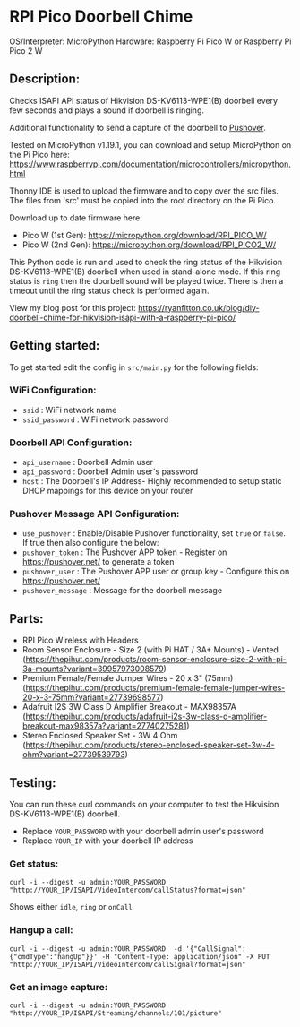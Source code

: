 # RPI Pico Doorbell Chime

OS/Interpreter: MicroPython
Hardware: Raspberry Pi Pico W or Raspberry Pi Pico 2 W

## Description:

Checks ISAPI API status of Hikvision DS-KV6113-WPE1(B) doorbell every few seconds and plays a sound if doorbell is ringing.

Additional functionality to send a capture of the doorbell to [Pushover](https://pushover.net/).

Tested on MicroPython v1.19.1, you can download and setup MicroPython on the Pi Pico here: https://www.raspberrypi.com/documentation/microcontrollers/micropython.html

Thonny IDE is used to upload the firmware and to copy over the src files. The files from 'src' must be copied into the root directory on the Pi Pico.

Download up to date firmware here:
* Pico W (1st Gen): https://micropython.org/download/RPI_PICO_W/
* Pico W (2nd Gen): https://micropython.org/download/RPI_PICO2_W/

This Python code is run and used to check the ring status of the Hikvision DS-KV6113-WPE1(B) doorbell when used in stand-alone mode. If this ring status is `ring` then the doorbell sound will be played twice. There is then a timeout until the ring status check is performed again.

View my blog post for this project: https://ryanfitton.co.uk/blog/diy-doorbell-chime-for-hikvision-isapi-with-a-raspberry-pi-pico/


## Getting started:

To get started edit the config in `src/main.py` for the following fields:

### WiFi Configuration:
* `ssid` : WiFi network name
* `ssid_password` : WiFi network password

### Doorbell API Configuration:
* `api_username` : Doorbell Admin user
* `api_password` : Doorbell Admin user's password
* `host` : The Doorbell's IP Address- Highly recommended to setup static DHCP mappings for this device on your router

### Pushover Message API Configuration:
* `use_pushover` : Enable/Disable Pushover functionality, set `true` or `false`. If true then also configure the below:
* `pushover_token` : The Pushover APP token - Register on https://pushover.net/ to generate a token
* `pushover_user` : The Pushover APP user or group key - Configure this on https://pushover.net/
* `pushover_message` : Message for the doorbell message


## Parts:

* RPI Pico Wireless with Headers
* Room Sensor Enclosure - Size 2 (with Pi HAT / 3A+ Mounts) - Vented (https://thepihut.com/products/room-sensor-enclosure-size-2-with-pi-3a-mounts?variant=39957973008579)
* Premium Female/Female Jumper Wires - 20 x 3" (75mm) (https://thepihut.com/products/premium-female-female-jumper-wires-20-x-3-75mm?variant=27739698577)
* Adafruit I2S 3W Class D Amplifier Breakout - MAX98357A (https://thepihut.com/products/adafruit-i2s-3w-class-d-amplifier-breakout-max98357a?variant=27740275281)
* Stereo Enclosed Speaker Set - 3W 4 Ohm (https://thepihut.com/products/stereo-enclosed-speaker-set-3w-4-ohm?variant=27739539793)



## Testing:

You can run these curl commands on your computer to test the Hikvision DS-KV6113-WPE1(B) doorbell.

* Replace `YOUR_PASSWORD` with your doorbell admin user's password
* Replace `YOUR_IP` with your doorbell IP address

### Get status:

```
curl -i --digest -u admin:YOUR_PASSWORD "http://YOUR_IP/ISAPI/VideoIntercom/callStatus?format=json"
```

Shows either `idle`, `ring` or `onCall`

### Hangup a call:
```
curl -i --digest -u admin:YOUR_PASSWORD  -d '{"CallSignal":{"cmdType":"hangUp"}}' -H "Content-Type: application/json" -X PUT "http://YOUR_IP/ISAPI/VideoIntercom/callSignal?format=json"
```

### Get an image capture:
```
curl -i --digest -u admin:YOUR_PASSWORD "http://YOUR_IP/ISAPI/Streaming/channels/101/picture"
```